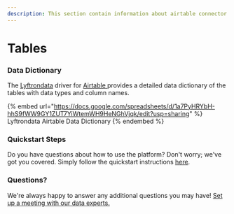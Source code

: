 ```yaml
---
description: This section contain information about airtable connector tables information
---
```


# Tables

### Data Dictionary

The [Lyftrondata](https://www.lyftrondata.com/) driver for [Airtable](https://www.lyftrondata.com/integration/airtable/)[ ](https://www.lyftrondata.com/integration/airtable/)provides a detailed data dictionary of the tables with data types and column names.

{% embed url="https://docs.google.com/spreadsheets/d/1a7PyHRYbH-hhS9fWW9GY1ZUT7YiWtemWH9HeNGhVjqk/edit?usp=sharing" %}
Lyftrondata Airtable Data Dictionary
{% endembed %}

### Quickstart Steps

Do you have questions about how to use the platform? Don't worry; we've got you covered. Simply follow the quickstart instructions [here](../../../../quickstart-steps.md).

### Questions? <a href="#questions" id="questions"></a>

We're always happy to answer any additional questions you may have! [Set up a meeting with our data experts.](https://www.lyftrondata.com/book-a-meeting/)

